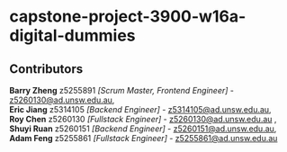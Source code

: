 ﻿# capstone-project-3900-w16a-digital-dummies

## Contributors

**Barry Zheng** z5255891 *[Scrum Master, Frontend Engineer]* - z5260130@ad.unsw.edu.au,  
**Eric Jiang** z5314105 *[Backend Engineer]* - z5314105@ad.unsw.edu.au,  
**Roy Chen** z5260130 *[Fullstack Engineer]* - z5260130@ad.unsw.edu.au ,  
**Shuyi Ruan** z5260151 *[Backend Engineer]* - z5260151@ad.unsw.edu.au,  
**Adam Feng** z5255861 *[Fullstack Engineer]* - z5255861@ad.unsw.edu.au  
